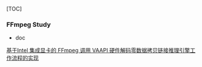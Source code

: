 
[TOC]

### FFmpeg Study

- doc

[基于Intel 集成显卡的 FFmpeg 调用 VAAPI 硬件解码零数据拷贝链接推理引擎工作流程的实现](https://blog.csdn.net/gc5r8w07u/article/details/122324626)
